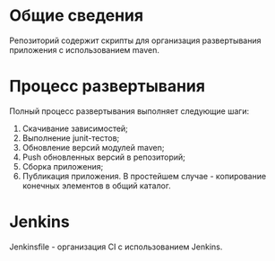 # Общие сведения
Репозиторий содержит скрипты для организация развертывания приложения с использованием maven.

# Процесс развертывания
Полный процесс развертывания выполняет следующие шаги:
1. Скачивание зависимостей;
2. Выполнение junit-тестов;
3. Обновление версий модулей maven;
4. Push обновленных версий в репозиторий;
5. Сборка приложения;
6. Публикация приложения. В простейшем случае - копирование конечных элементов в общий каталог.

# Jenkins
Jenkinsfile - организация CI с использованием Jenkins.
